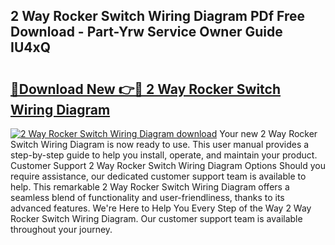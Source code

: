 ## 2 Way Rocker Switch Wiring Diagram PDf Free Download - Part-Yrw Service Owner Guide IU4xQ

# <h2><a href="http://dfhq38x.blite.top/?on=2+Way+Rocker+Switch+Wiring+Diagram">🔗Download New 👉🔴 2 Way Rocker Switch Wiring Diagram</a></h2>

[![2 Way Rocker Switch Wiring Diagram download](https://i.imgur.com/lujVjoI.png)](http://dfhq38x.blite.top/?on=2+Way+Rocker+Switch+Wiring+Diagram)
Your new 2 Way Rocker Switch Wiring Diagram is now ready to use. This user manual provides a step-by-step guide to help you install, operate, and maintain your product. Customer Support 2 Way Rocker Switch Wiring Diagram Options Should you require assistance, our dedicated customer support team is available to help. This remarkable 2 Way Rocker Switch Wiring Diagram offers a seamless blend of functionality and user-friendliness, thanks to its advanced features. We're Here to Help You Every Step of the Way 2 Way Rocker Switch Wiring Diagram. Our customer support team is available throughout your journey.
